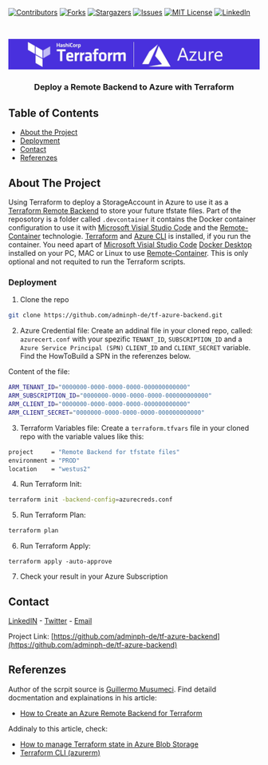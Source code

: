 [![Contributors][contributors-shield]][contributors-url]
[![Forks][forks-shield]][forks-url]
[![Stargazers][stars-shield]][stars-url]
[![Issues][issues-shield]][issues-url]
[![MIT License][license-shield]][license-url]
[![LinkedIn][linkedin-shield]][linkedin-url]

<!-- PROJECT LOGO -->
<br />
<p align="center">
  <a href="https://github.com/adminph-de/tf-azure-backend">
    <img src="/images/logo.png" alt="Terraform & Azure">
  </a>
  <h3 align="center">Deploy a Remote Backend to Azure with Terraform</h3>
</p>

<!-- TABLE OF CONTENTS -->
## Table of Contents

* [About the Project](#about-the-project)
* [Deployment](#deployment)
* [Contact](#contact)
* [Referenzes](#referenzes)

## About The Project

Using Terraform to deploy a StorageAccount in Azure to use it as a [Terraform Remote Backend](https://www.terraform.io/docs/backends/types/remote.html) to store your future tfstate files. Part of the reposotory is a folder called ```.devcontainer``` it contains the Docker container configuration to use it with [Microsoft Visial Studio Code](https://code.visualstudio.com/download) and the [Remote-Container](https://code.visualstudio.com/docs/remote/containers) technologie. [Terraform](https://www.terraform.io/downloads.html) and [Azure CLI](https://docs.microsoft.com/en-us/cli/azure/install-azure-cli?view=azure-cli-latest) is installed, if you run the container. You need apart of [Microsoft Visial Studio Code](https://code.visualstudio.com/download) [Docker Desktop](https://www.docker.com/get-started) installed on your PC, MAC or Linux to use [Remote-Container](https://code.visualstudio.com/docs/remote/containers). This is only optional and not requited to run the Terraform scripts.


### Deployment
 
1. Clone the repo
```sh
git clone https://github.com/adminph-de/tf-azure-backend.git
```
2. Azure Credential file:
Create an addinal file in your cloned repo, called: ```azurecert.conf``` with your spezific ```TENANT_ID```, ```SUBSCRIPTION_ID``` and a ```Azure Service Principal (SPN)``` ```CLIENT_ID``` and ```CLIENT_SECRET``` variable. Find the HowToBuild a SPN in the referenzes below.

Content of the file:
```sh
ARM_TENANT_ID="0000000-0000-0000-0000-000000000000"
ARM_SUBSCRIPTION_ID="0000000-0000-0000-0000-000000000000"
ARM_CLIENT_ID="0000000-0000-0000-0000-000000000000"
ARM_CLIENT_SECRET="0000000-0000-0000-0000-000000000000"
```

3. Terraform Variables file: 
Create a ```terraform.tfvars``` file in your cloned repo with the variable values like this:
```sh
project     = "Remote Backend for tfstate files"
environment = "PROD"
location    = "westus2"
```

4. Run Terraform Init:
```sh
terraform init -backend-config=azurecreds.conf
```

5. Run Terraform Plan:
```sh
terraform plan
```

6. Run Terraform Apply:
```
terraform apply -auto-approve
```

7. Check your result in your Azure Subscription

<!-- CONTACT -->
## Contact

[LinkedIN](https://www.linkedin.com/in/patrickhayo/?locale=en_US) - [Twitter](https://twitter.com/N00ky2010) - [Email](patrick.hayo@flsmidth.com)

Project Link: [https://github.com/adminph-de/tf-azure-backend](https://github.com/adminph-de/tf-azure-backend)

<!-- REFERENZES -->
## Referenzes

Author of the scrpit source is [Guillermo Musumeci](https://medium.com/@gmusumeci). Find detaild docmentation and explainations in his article:
* [How to Create an Azure Remote Backend for Terraform](https://medium.com/@gmusumeci/how-to-create-an-azure-remote-backend-for-terraform-67cce5da1520)

Addinaly to this article, check:
* [How to manage Terraform state in Azure Blob Storage](https://medium.com/developingnodes/how-to-manage-terraform-state-in-azure-blob-storage-870a80917450)
* [Terraform CLI (azurerm)](https://www.terraform.io/docs/backends/types/azurerm.html)

<!-- MARKDOWN LINKS & IMAGES -->
<!-- https://www.markdownguide.org/basic-syntax/#reference-style-links -->
[contributors-shield]: https://img.shields.io/github/contributors/adminph-de/tf-azure-backend.svg?style=flat-square
[contributors-url]: https://github.com/adminph-de/tf-azure-backend/graphs/contributors
[forks-shield]: https://img.shields.io/github/forks/adminph-de/tf-azure-backend.svg?style=flat-square
[forks-url]: https://github.com/adminph-de/tf-azure-backend/network/members
[stars-shield]: https://img.shields.io/github/stars/adminph-de/tf-azure-backend?style=flat-square
[stars-url]: https://github.com/adminph-de/tf-azure-backend/stargazers
[issues-shield]: https://img.shields.io/github/issues/adminph-de/tf-azure-backend.svg?style=flat-square
[issues-url]: https://github.com/adminph-de/tf-azure-backend/issues
[license-shield]: https://img.shields.io/github/license/adminph-de/tf-azure-backend.svg?style=flat-square
[license-url]: https://github.com/adminph-de/tf-azure-backend/blob/master/LICENSE.txt
[linkedin-shield]: https://img.shields.io/badge/-LinkedIn-black.svg?style=flat-square&logo=linkedin&colorB=555
[linkedin-url]: https://www.linkedin.com/in/patrickhayo/?locale=en_US
[product-screenshot]: images/screenshot.png
